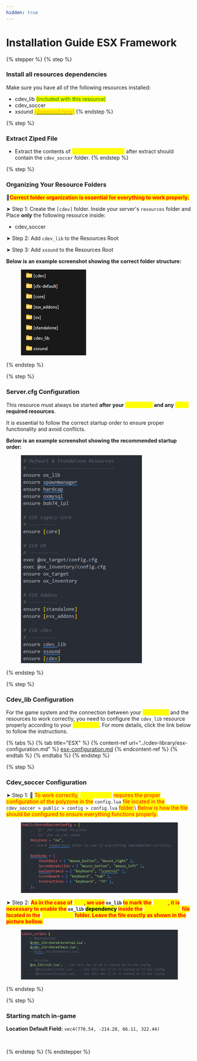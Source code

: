 ```yaml
---
hidden: true
---
```


# Installation Guide ESX Framework



{% stepper %}
{% step %}
### Install all resources dependencies

Make sure you have all of the following resources installed:

* cdev\_lib <mark style="color:green;">(included with this resource)</mark>
* cdev\_soccer
* xsound [<mark style="color:orange;">(download here)</mark>](https://github.com/Xogy/xsound)
{% endstep %}

{% step %}
### Extract Ziped File

* Extract the contents of <mark style="color:yellow;">cdev\_soccer.pack.zip</mark> after extract should contain the `cdev_soccer` folder.
{% endstep %}

{% step %}
### Organizing Your Resource Folders

🚩<mark style="color:red;">**Correct folder organization is essential for everything to work properly.**</mark>

➤ Step 1: Create the `[cdev]` folder. Inside your server's `resources` folder and Place **only** the following resource inside:

* cdev\_soccer

➤ Step 2: Add `cdev_lib` to the Resources Root

➤ Step 3: Add `xsound` to the Resources Root

**Below is an example screenshot showing the correct folder structure:**

<div align="left"><figure><img src="../../.gitbook/assets/FoldersImage (1).png" alt=""><figcaption></figcaption></figure></div>
{% endstep %}

{% step %}
### Server.cfg Configuration

This resource must always be started **after your&#x20;**<mark style="color:yellow;">**framework**</mark>**&#x20;and any&#x20;**<mark style="color:yellow;">**other**</mark>**&#x20;required resources**.

It is essential to follow the correct startup order to ensure proper functionality and avoid conflicts.

**Below is an example screenshot showing the recommended startup order:**

<div align="left"><figure><img src="../../.gitbook/assets/image (18).png" alt=""><figcaption></figcaption></figure></div>
{% endstep %}

{% step %}
### Cdev\_lib Configuration

For the game system and the connection between your <mark style="color:yellow;">framework</mark> and the resources to work correctly, you need to configure the `cdev_lib` resource properly according to your <mark style="color:yellow;">framework</mark>. For more details, click the link below to follow the instructions.

{% tabs %}
{% tab title="ESX" %}
{% content-ref url="../cdev-library/esx-configuration.md" %}
[esx-configuration.md](../cdev-library/esx-configuration.md)
{% endcontent-ref %}
{% endtab %}
{% endtabs %}
{% endstep %}

{% step %}
### Cdev\_soccer Configuration

➤ Step 1: 🚩 <mark style="color:red;">To work correctly,</mark> <mark style="color:yellow;">**cdev\_soccer**</mark> <mark style="color:red;">requires the proper configuration of the polyzone in the</mark> `config.lua` <mark style="color:red;">file located in the</mark> `cdev_soccer > public > config > config.lua` <mark style="color:red;">folder.</mark>\ <mark style="color:red;">Below is how the file should be configured to ensure everything functions properly.</mark>

<div align="left"><figure><img src="../../.gitbook/assets/image (1) (1).png" alt=""><figcaption></figcaption></figure></div>

➤ Step 2: <mark style="color:red;">**As in the case of**</mark>**&#x20;**<mark style="color:yellow;">**ESX**</mark><mark style="color:red;">**, we use**</mark>**&#x20;`ox_lib`&#x20;**<mark style="color:red;">**to mark the**</mark>**&#x20;**<mark style="color:yellow;">**zones**</mark><mark style="color:red;">**, it is necessary to enable the**</mark>**&#x20;`ox_lib`** <mark style="color:$success;">**dependency**</mark>**&#x20;**<mark style="color:red;">**inside the**</mark>**&#x20;**<mark style="color:yellow;">**fxmanifest.lua**</mark>**&#x20;**<mark style="color:red;">**file located in the**</mark>**&#x20;**<mark style="color:yellow;">**cdev\_soccer**</mark>**&#x20;**<mark style="color:red;">**folder. Leave the file exactly as shown in the picture bellow.**</mark>

<div align="left"><figure><img src="../../.gitbook/assets/image (2) (1).png" alt=""><figcaption></figcaption></figure></div>
{% endstep %}

{% step %}
### Starting match in-game

**Location Default Field:** `vec4(770.54, -214.28, 66.11, 322.44)`

<figure><img src="../../.gitbook/assets/FiveM_GTAProcess_3PhcGEZBei (online-video-cutter.com) (1).gif" alt=""><figcaption></figcaption></figure>
{% endstep %}
{% endstepper %}

